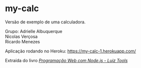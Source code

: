# my-calc
Versão de exemplo de uma calculadora. 

Grupo: 
Adrielle Albuquerque <br>
Nicolas Verçosa <br>
Ricardo Menezes

Aplicação rodando no Heroku: https://my-calc-1.herokuapp.com/

Extraída do livro [_Programação Web com Node.js - Luiz Tools_ ](https://www.amazon.com.br/Programa%C3%A7%C3%A3o-Web-com-Node-js-Front-end-ebook/dp/B074RCRKSL/ref=sr_1_3?__mk_pt_BR=%C3%85M%C3%85%C5%BD%C3%95%C3%91&dchild=1&keywords=programa%C3%A7%C3%A3o+Web+com+Node&qid=1627314649&sr=8-3)

